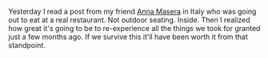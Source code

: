 Yesterday I read a post from my friend <a href="https://twitter.com/annamasera">Anna Masera</a> in Italy who was going out to eat at a real restaurant. Not outdoor seating. Inside. Then I realized how great it's going to be to re-experience all the things we took for granted just a few months ago. If we survive this it'll have been worth it from that standpoint.
